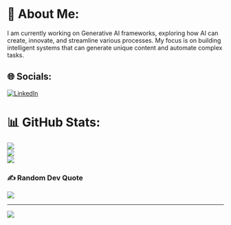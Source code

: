 # 💫 About Me:
I am currently working on Generative AI frameworks, exploring how AI can create, innovate, and streamline various processes. My focus is on building intelligent systems that can generate unique content and automate complex tasks.


## 🌐 Socials:
[![LinkedIn](https://img.shields.io/badge/LinkedIn-%230077B5.svg?logo=linkedin&logoColor=white)](https://linkedin.com/in/https://www.linkedin.com/in/zoya-hassan-688470271/) 
# 📊 GitHub Stats:
![](https://github-readme-stats.vercel.app/api?username=Zoyaaaaaaa&theme=dark&hide_border=false&include_all_commits=false&count_private=false)<br/>
![](https://github-readme-streak-stats.herokuapp.com/?user=Zoyaaaaaaa&theme=dark&hide_border=false)<br/>
![](https://github-readme-stats.vercel.app/api/top-langs/?username=Zoyaaaaaaa&theme=dark&hide_border=false&include_all_commits=false&count_private=false&layout=compact)

### ✍️ Random Dev Quote
![](https://quotes-github-readme.vercel.app/api?type=vetical&theme=radical)

---
[![](https://visitcount.itsvg.in/api?id=Zoyaaaaaaa&icon=0&color=0)](https://visitcount.itsvg.in)

<!-- Proudly created with GPRM ( https://gprm.itsvg.in ) -->
